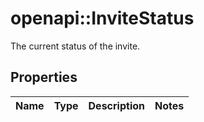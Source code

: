 # openapi::InviteStatus

The current status of the invite.

## Properties
Name | Type | Description | Notes
------------ | ------------- | ------------- | -------------


